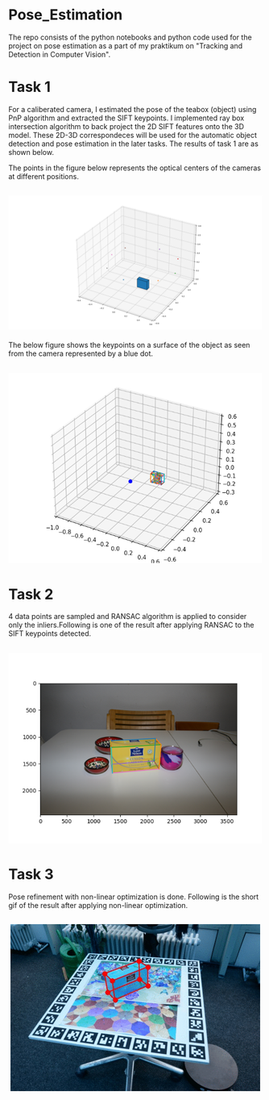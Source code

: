 # Pose_Estimation

The repo consists of the python notebooks and python code used for the project on pose estimation as a part of my praktikum on "Tracking and Detection in Computer Vision".

# Task 1
For a caliberated camera, I estimated the pose of the teabox (object) using PnP algorithm and extracted the SIFT keypoints. I implemented ray box intersection algorithm 
to back project the 2D SIFT features onto the 3D model. These 2D-3D correspondeces will be used for the automatic object detection and pose estimation in the later tasks.
The results of task 1 are as shown below.

The points in the figure below represents the optical centers of the cameras at different positions.
<h2 align = "center">
  <img src = "Results/Task_1a/task1a1.png">
 </h2>
 
 The below figure shows the keypoints on a surface of the object as seen from the camera represented by a blue dot.
 <h2 align = "center">
  <img src = "Results/Task_1b/DSC_9743.png">
 </h2>
 
 # Task 2
 4 data points are sampled and RANSAC algorithm is applied to consider only the inliers.Following is one of the result after applying RANSAC to the SIFT keypoints detected.
 <h2 align = "center">
  <img src = "Results/Task_2/DSC_9752.png">
 </h2>
 
 # Task 3
 Pose refinement with non-linear optimization is done. Following is the short gif of the result after applying non-linear optimization.
 <h2 align = "center">
  <img src = "Results/Task_3/sol_3_box.gif">
 </h2>
 

